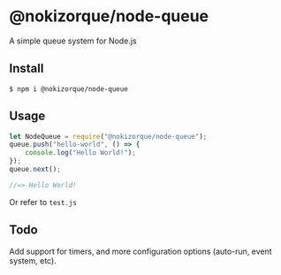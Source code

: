 # @nokizorque/node-queue

A simple queue system for Node.js

## Install

```
$ npm i @nokizorque/node-queue
```

## Usage

```js
let NodeQueue = require("@nokizorque/node-queue");
queue.push("hello-world", () => {
	console.log("Hello World!");
});
queue.next();

//=> Hello World!
```

Or refer to `test.js`

## Todo

Add support for timers, and more configuration options (auto-run, event system, etc).